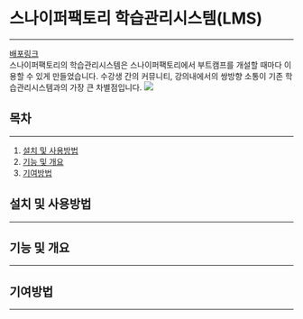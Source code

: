 # 스나이퍼팩토리 학습관리시스템(LMS)
---
[배포링크](https://sfac-lms-team-b.vercel.app/)\
스나이퍼팩토리의 학습관리시스템은 스나이퍼팩토리에서 부트캠프를 개설할 때마다 이용할 수 있게 만들었습니다.
수강생 간의 커뮤니티, 강의내에서의 쌍방향 소통이 기존 학습관리시스템과의 가장 큰 차별점입니다.
![](https://github.com/sniperfactory-official/sfac-lms-team-b/assets/52587871/5b5df6d7-976c-4299-9ace-e9520072f6dd)

## 목차
---
1. [설치 및 사용방법](설치-및-사용방법)
2. [기능 및 개요](기능-및-개요)
3. [기여방법](기여방법)

## 설치 및 사용방법
---

## 기능 및 개요
---

## 기여방법
---



